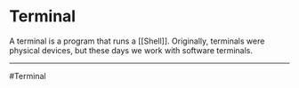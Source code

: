 # Terminal
A terminal is a program that runs a [[Shell]]. Originally, terminals were physical devices, but these days we work with software terminals.

---
#Terminal